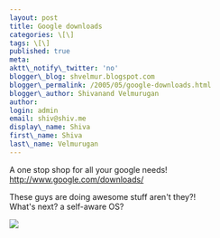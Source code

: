 ```yaml
---
layout: post
title: Google downloads
categories: \[\]
tags: \[\]
published: true
meta:
aktt\_notify\_twitter: 'no'
blogger\_blog: shvelmur.blogspot.com
blogger\_permalink: /2005/05/google-downloads.html
blogger\_author: Shivanand Velmurugan
author:
login: admin
email: shiv@shiv.me
display\_name: Shiva
first\_name: Shiva
last\_name: Velmurugan
---
```


A one stop shop for all your google needs!  
http://www.google.com/downloads/

These guys are doing awesome stuff aren't they?!  
What's next? a self-aware OS?

![](/images/7854873-111534111830947992?l=shvelmur.blogspot.com)